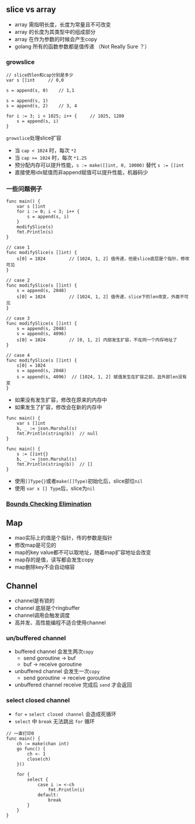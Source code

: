 ## slice vs array
* array 需指明长度，长度为常量且不可改变
* array 的长度为其类型中的组成部分
* array 在作为参数的时候会产生copy
* golang 所有的函数参数都是值传递 （Not Really Sure ？）

### growslice
```golang
// slice的len和cap分别是多少
var s []int     // 0,0

s = append(s, 0)    // 1,1

s = append(s, 1)
s = append(s, 2)    // 3, 4

for i := 3; i < 1025; i++ {     // 1025, 1280
    s = append(s, i) 
}
```
`growslice`处理slice扩容
* 当 `cap < 1024` 时，每次 `*2`
* 当 `cap >= 1024` 时，每次 `*1.25`
* 预分配内存可以提升性能，`s := make([]int, 0, 10000)` 替代 `s := []int`
* 直接使用idx赋值而非append赋值可以提升性能，机器码少

### 一些问题例子
```golang
func main() {
    var s []int
    for i := 0; i < 3; i++ {
        s = append(s, i)
    }
    modifySlice(s)
    fmt.Println(s)
}

// case 1
func modifySlice(s []int) {
    s[0] = 1024         // [1024, 1, 2] 值传递，但是slice底层是个指针，修改可见
}

// case 2
func modifySlice(s []int) {
    s = append(s, 2048)
    s[0] = 1024         // [1024, 1, 2] 值传递，slice下的len改变，外面不可见
}

// case 3
func modifySlice(s []int) {
    s = append(s, 2048)
    s = append(s, 4096)
    s[0] = 1024         // [0, 1, 2] 内部发生扩容，不在同一个内存地址了
}

// case 4
func modifySlice(s []int) {
    s[0] = 1024 
    s = append(s, 2048)
    s = append(s, 4096)  // [1024, 1, 2] 赋值发生在扩容之前，且外部len没有变
}
```
* 如果没有发生扩容，修改在原来的内存中
* 如果发生了扩容，修改会在新的内存中 

```golang
func main() {
    var s []int
    b, _ := json.Marshal(s)
    fmt.Println(string(b))  // null
}

func main() {
    s := []int{}
    b, _ := json.Marshal(s)
    fmt.Println(string(b))  // []
}

```
* 使用`[]Type{}`或者`make([]Type)`初始化后，slice部位`nil`
* 使用 `var x [] Type`后，slice为`nil`

### [Bounds Checking Elimination](https://go101.org/article/bounds-check-elimination.html)


## Map
* mao实际上的值是个指针，传的参数是指针
* 修改map是可见的
* map的key value都不可以取地址，随着map扩容地址会改变
* map存的是值，读写都会发生copy
* map删除key不会自动缩容

## Channel
* channel是有锁的
* channel 底层是个ringbuffer
* channel调用会触发调度
* 高并发、高性能编程不适合使用channel

### un/buffered channel
* buffered channel 会发生两次`copy`
    * send goroutine -> buf
    * buf -> receive goroutine
* unbuffered channel 会发生一次`copy`
    * send goroutine -> receive goroutine
* unbuffered channel receive 完成后 `send` 才会返回

### select closed channel
* `for` + `select closed channel` 会造成死循环
* `select` 中 `break` 无法跳出 `for` 循环
```golang
// 一直打印0
func main() {
    ch := make(chan int)
    go func() {
        ch <- 1
        close(ch)
    }()

    for {
        select {
            case i := <-ch
                fmt.Println(i)
            default:
                break
        }
    }
}
```